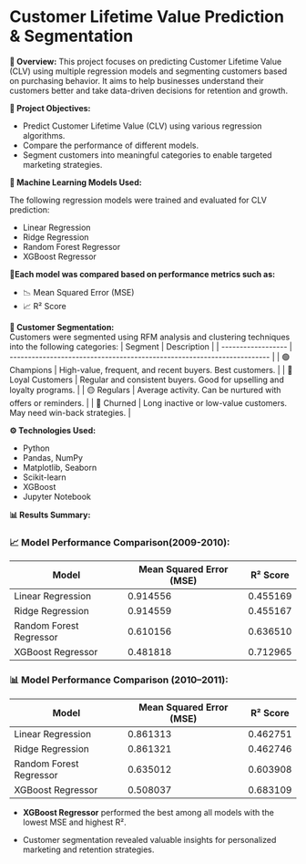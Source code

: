# Customer Lifetime Value Prediction & Segmentation

**📌 Overview:**
This project focuses on predicting Customer Lifetime Value (CLV) using multiple regression models and segmenting customers based on purchasing behavior. It aims to help businesses understand their customers better and take data-driven decisions for retention and growth.

**📌 Project Objectives:**
* Predict Customer Lifetime Value (CLV) using various regression algorithms.<br>
* Compare the performance of different models.<br>
* Segment customers into meaningful categories to enable targeted marketing strategies.<br>

**🧠 Machine Learning Models Used:** <br>

The following regression models were trained and evaluated for CLV prediction:
* Linear Regression
* Ridge Regression
* Random Forest Regressor
* XGBoost Regressor

**📌Each model was compared based on performance metrics such as:**

* 📉 Mean Squared Error (MSE)<br>
* 📈 R² Score

**👥 Customer Segmentation:** <br>
Customers were segmented using RFM analysis and clustering techniques into the following categories:
| Segment            | Description                                                             |
| ------------------ | ----------------------------------------------------------------------- |
| 🟢 Champions       | High-value, frequent, and recent buyers. Best customers.                |
| 🔁 Loyal Customers | Regular and consistent buyers. Good for upselling and loyalty programs. |
| 🟡 Regulars        | Average activity. Can be nurtured with offers or reminders.             |
| 🔴 Churned         | Long inactive or low-value customers. May need win-back strategies.     |

**⚙️ Technologies Used:**

* Python
* Pandas, NumPy
* Matplotlib, Seaborn
* Scikit-learn
* XGBoost
* Jupyter Notebook

**📊 Results Summary:**

### 📈 Model Performance Comparison(2009-2010):

| Model                   | Mean Squared Error (MSE) | R² Score |
|-------------------------|--------------------------|----------|
| Linear Regression       | 0.914556                 | 0.455169 |
| Ridge Regression        | 0.914559                 | 0.455167 |
| Random Forest Regressor | 0.610156                 | 0.636510 |
| XGBoost Regressor       | 0.481818                 | 0.712965 |


### 📊 Model Performance Comparison (2010–2011):

| Model                   | Mean Squared Error (MSE) | R² Score |
|-------------------------|--------------------------|----------|
| Linear Regression       | 0.861313                 | 0.462751 |
| Ridge Regression        | 0.861321                 | 0.462746 |
| Random Forest Regressor | 0.635012                 | 0.603908 |
| XGBoost Regressor       | 0.508037                 | 0.683109 |


* **XGBoost Regressor**  performed the best among all models with the lowest MSE and highest R².

* Customer segmentation revealed valuable insights for personalized marketing and retention strategies.







